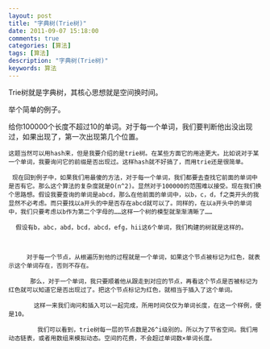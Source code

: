 ```yaml
---
layout: post
title: "字典树(Trie树)"
date: 2011-09-07 15:18:00 
comments: true
categories: [算法]
tags: [算法]
description: "字典树(Trie树)"
keywords: 算法
---
```



 
 
 
  Trie树就是字典树，其核心思想就是空间换时间。
 
 
  
   举个简单的例子。
  
 
 
  
   给你100000个长度不超过10的单词。对于每一个单词，我们要判断他出没出现过，如果出现了，第一次出现第几个位置。
   
    这题当然可以用hash来，但是我要介绍的是trie树。在某些方面它的用途更大。比如说对于某一个单词，我要询问它的前缀是否出现过。这样hash就不好搞了，而用trie还是很简单。
    
     现在回到例子中，如果我们用最傻的方法，对于每一个单词，我们都要去查找它前面的单词中是否有它。那么这个算法的复杂度就是O(n^2)。显然对于100000的范围难以接受。现在我们换个思路想。假设我要查询的单词是abcd，那么在他前面的单词中，以b，c，d，f之类开头的我显然不必考虑。而只要找以a开头的中是否存在abcd就可以了。同样的，在以a开头中的单词中，我们只要考虑以b作为第二个字母的……这样一个树的模型就渐渐清晰了……
     
      假设有b，abc，abd，bcd，abcd，efg，hii这6个单词，我们构建的树就是这样的。
      
       
        
         对于每一个节点，从根遍历到他的过程就是一个单词，如果这个节点被标记为红色，就表示这个单词存在，否则不存在。
         
          那么，对于一个单词，我只要顺着他从跟走到对应的节点，再看这个节点是否被标记为红色就可以知道它是否出现过了。把这个节点标记为红色，就相当于插入了这个单词。
          
           这样一来我们询问和插入可以一起完成，所用时间仅仅为单词长度，在这一个样例，便是10。
           
            我们可以看到，trie树每一层的节点数是26^i级别的。所以为了节省空间。我们用动态链表，或者用数组来模拟动态。空间的花费，不会超过单词数×单词长度。
           
          
         
        
       
      
     
    
   
  
 


